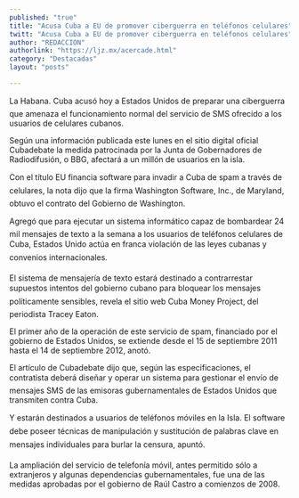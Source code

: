 ```yaml
---
published: "true"
title: "Acusa Cuba a EU de promover ciberguerra en teléfonos celulares"
twitt: "Acusa Cuba a EU de promover ciberguerra en teléfonos celulares"
author: "REDACCION"
authorlink: "https://ljz.mx/acercade.html"
category: "Destacadas"
layout: "posts"

---
```



  La Habana. Cuba acusó hoy a Estados Unidos de preparar una ciberguerra que amenaza el funcionamiento normal del servicio de SMS ofrecido a los usuarios de celulares cubanos.



  Según una información publicada este lunes en el sitio digital oficial Cubadebate la medida patrocinada por la Junta de Gobernadores de Radiodifusión, o BBG, afectará a un millón de usuarios en la isla.



  Con el título EU financia software para invadir a Cuba de spam a través de celulares, la nota dijo que la firma Washington Software, Inc., de Maryland, obtuvo el contrato del Gobierno de Washington.



  Agregó que para ejecutar un sistema informático capaz de bombardear 24 mil mensajes de texto a la semana a los usuarios de teléfonos celulares de Cuba, Estados Unido actúa en franca violación de las leyes cubanas y convenios internacionales.



  El sistema de mensajería de texto estará destinado a contrarrestar supuestos intentos del gobierno cubano para bloquear los mensajes políticamente sensibles, revela el sitio web Cuba Money Project, del periodista Tracey Eaton.



  El primer año de la operación de este servicio de spam, financiado por el gobierno de Estados Unidos, se extiende desde el 15 de septiembre 2011 hasta el 14 de septiembre 2012, anotó.



  El artículo de Cubadebate dijo que, según las especificaciones, el contratista deberá diseñar y operar un sistema para gestionar el envío de mensajes SMS de las emisoras gubernamentales de Estados Unidos que transmiten contra Cuba.



  Y estarán destinados a usuarios de teléfonos móviles en la Isla. El software debe poseer técnicas de manipulación y sustitución de palabras clave en mensajes individuales para burlar la censura, apuntó.



  La ampliación del servicio de telefonía móvil, antes permitido sólo a extranjeros y algunas dependencias gubernamentales, fue una de las medidas aprobadas por el gobierno de Raúl Castro a comienzos de 2008.


